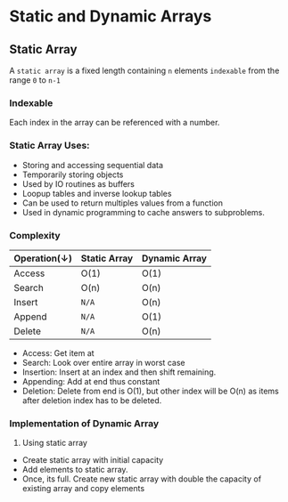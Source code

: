 # Static and Dynamic Arrays

## Static Array

A `static array` is a fixed length containing `n` elements `indexable` from the range `0` to `n-1`

### Indexable

Each index in the array can be referenced with a number.

### Static Array Uses:

- Storing and accessing sequential data
- Temporarily storing objects
- Used by IO routines as buffers
- Loopup tables and inverse lookup tables
- Can be used to return multiples values from a function
- Used in dynamic programming to cache answers to subproblems.

### Complexity

| Operation(&darr;) | Static Array | Dynamic Array |
| ----------------- | ------------ | ------------- |
| Access            | O(1)         | O(1)          |
| Search            | O(n)         | O(n)          |
| Insert            | `N/A`        | O(n)          |
| Append            | `N/A`        | O(1)          |
| Delete            | `N/A`        | O(n)          |

- Access: Get item at
- Search: Look over entire array in worst case
- Insertion: Insert at an index and then shift remaining.
- Appending: Add at end thus constant
- Deletion: Delete from end is O(1), but other index will be O(n) as items after deletion index has to be deleted.

### Implementation of Dynamic Array

1. Using static array

- Create static array with initial capacity
- Add elements to static array.
- Once, its full. Create new static array with double the capacity of existing array and copy elements
